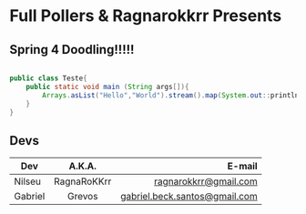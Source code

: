 Full Pollers & Ragnarokkrr Presents
===================================

Spring 4 Doodling!!!!!
----------------------


```java

public class Teste{
	public static void main (String args[]){
		Arrays.asList("Hello","World").stream().map(System.out::println);
	}
}

```

Devs
-------

| Dev      | A.K.A.      |E-mail                |
| -------- |:-----------:|---------------------:|
| Nilseu   | RagnaRoKKrr |ragnarokkrr@gmail.com |
| Gabriel  | Grevos      |gabriel.beck.santos@gmail.com  |


